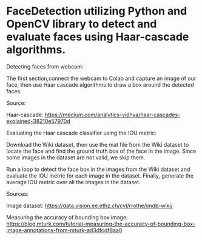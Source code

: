 # FaceDetection utilizing Python and OpenCV library to detect and evaluate faces using Haar-cascade algorithms.

Detecting faces from webcam:

The first section,connect the webcam to Colab and capture an image of our face, then use Haar cascade algorithms to draw a box around the detected faces. 

Source:  

Haar-cascade: https://medium.com/analytics-vidhya/haar-cascades-explained-38210e57970d 


Evaluating the Haar cascade classifier using the IOU metric:

Download the Wiki dataset, then use the mat file from the Wiki dataset to locate the face and find the ground truth box of the face in the image. Since some images in the dataset are not valid, we skip them.

Run a loop to detect the face box in the images from the Wiki dataset and evaluate the IOU metric for each image in the dataset. Finally, generate the average IOU metric over all the images in the dataset.


Sources: 

Image dataset: https://data.vision.ee.ethz.ch/cvl/rrothe/imdb-wiki/

Measuring the accuracy of bounding box image: https://blog.mturk.com/tutorial-measuring-the-accuracy-of-bounding-box-image-annotations-from-mturk-ad3dfcdf8aa0
